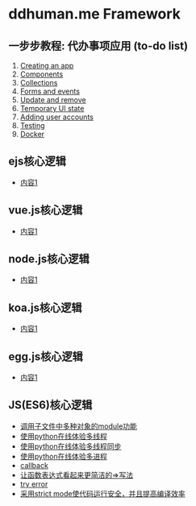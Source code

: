 # ddhuman.me Framework

## 一步步教程: 代办事项应用 (to-do list)

1. [Creating an app](/chapters/一步步教程_代办事项应用/Creating_an_app.md)
2. [Components](/chapters/一步步教程_代办事项应用/Components.md)
3. [Collections](/chapters/一步步教程_代办事项应用/Collections.md)
4. [Forms and events](/chapters/一步步教程_代办事项应用/Forms_and_events.md)
5. [Update and remove](/chapters/一步步教程_代办事项应用/Update_and_remove.md)
7. [Temporary UI state](/chapters/一步步教程_代办事项应用/Temporary_UI_state.md)
8. [Adding user accounts](/chapters/一步步教程_代办事项应用/Adding_user_accounts.md)
9. [Testing](/chapters/一步步教程_代办事项应用/Testing.md)
10. [Docker](/chapters/一步步教程_代办事项应用/Docker.md)

## ejs核心逻辑

- [内容1](/chapters/ejs核心逻辑/内容1.md)

## vue.js核心逻辑

- [内容1](/chapters/vue.js核心逻辑/内容1.md)

## node.js核心逻辑

- [内容1](/chapters/node.js核心逻辑/内容1.md)

## koa.js核心逻辑

- [内容1](/chapters/koa.js核心逻辑/内容1.md)

## egg.js核心逻辑

- [内容1](/chapters/gg.js核心逻辑/内容1.md)

## JS(ES6)核心逻辑

- [调用子文件中多种对象的module功能](/chapters/JS(ES6)核心逻辑/调用子文件中多种对象的module功能.md)
- [使用python在线体验多线程](/chapters/JS(ES6)核心逻辑/使用python在线体验多线程.md)
- [使用python在线体验多线程同步](/chapters/JS(ES6)核心逻辑/使用python在线体验多线程同步.md) 
- [使用python在线体验多进程](/chapters/JS(ES6)核心逻辑/使用python在线体验多进程.md)
- [callback](/chapters/JS(ES6)核心逻辑/callback.md)
- [让函数表达式看起来更简洁的=>写法](/chapters/JS(ES6)核心逻辑/让函数表达式看起来更简洁的Arrow写法.md)
- [try error](/chapters/JS(ES6)核心逻辑/try_error.md)
- [采用strict mode使代码运行安全，并且提高编译效率](/chapters/JS(ES6)核心逻辑/采用strict_mode使代码运行安全&提高编译效率.md)
